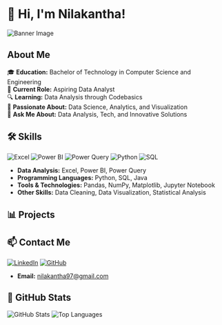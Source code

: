# 👋 Hi, I'm Nilakantha!

![Banner Image]([path-to-your-banner-image](https://github.com/nilakantha97/nilakantha97/blob/main/data_to_confess_insights.png))

## About Me
🎓 **Education:** Bachelor of Technology in Computer Science and Engineering  
💼 **Current Role:** Aspiring Data Analyst  
🔍 **Learning:** Data Analysis through Codebasics  
🌱 **Passionate About:** Data Science, Analytics, and Visualization  
💬 **Ask Me About:** Data Analysis, Tech, and Innovative Solutions

## 🛠️ Skills
![Excel](https://img.shields.io/badge/Excel-217346?style=for-the-badge&logo=microsoft-excel&logoColor=white)
![Power BI](https://img.shields.io/badge/Power%20BI-F2C811?style=for-the-badge&logo=power-bi&logoColor=black)
![Power Query](https://img.shields.io/badge/Power%20Query-3B6DB0?style=for-the-badge&logo=powerquery&logoColor=white)
![Python](https://img.shields.io/badge/Python-3776AB?style=for-the-badge&logo=python&logoColor=white)
![SQL](https://img.shields.io/badge/SQL-336791?style=for-the-badge&logo=postgresql&logoColor=white)

- **Data Analysis:** Excel, Power BI, Power Query
- **Programming Languages:** Python, SQL, Java
- **Tools & Technologies:** Pandas, NumPy, Matplotlib, Jupyter Notebook
- **Other Skills:** Data Cleaning, Data Visualization, Statistical Analysis

## 📊 Projects


## 📫 Contact Me
[![LinkedIn](https://img.shields.io/badge/LinkedIn-0A66C2?style=for-the-badge&logo=linkedin&logoColor=white)](https://www.linkedin.com/in/nilakantha97)
[![GitHub](https://img.shields.io/badge/GitHub-171515?style=for-the-badge&logo=github&logoColor=white)](https://github.com/nilakantha97)
- **Email:** [nilakantha97@gmail.com](mailto:nilakantha97@gmail.com)

## 🌟 GitHub Stats
![GitHub Stats](https://github-readme-stats.vercel.app/api?username=nilakantha97&show_icons=true&theme=radical)
![Top Languages](https://github-readme-stats.vercel.app/api/top-langs/?username=nilakantha97&layout=compact&theme=radical)
